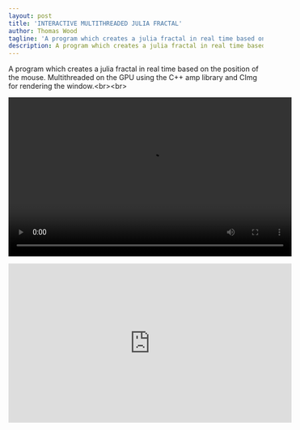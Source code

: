 ```yaml
---
layout: post
title: 'INTERACTIVE MULTITHREADED JULIA FRACTAL'
author: Thomas Wood
tagline: 'A program which creates a julia fractal in real time based on the position of the mouse. To achieve this the program was multithreaded on the GPU.'
description: A program which creates a julia fractal in real time based on the position of the mouse. To achieve this the program was multithreaded on the GPU.
---
```


A program which creates a julia fractal in real time based on the position of the mouse. Multithreaded on the GPU using the C++ amp library and CImg for rendering the window.<br\><br\>

<video src="https://www.youtube.com/embed/qNfirHbAqv0" width="560" height="315" controls preload></video>

<iframe width="560" height="315" src="https://www.youtube.com/embed/qNfirHbAqv0" frameborder="0" allow="autoplay; encrypted-media" allowfullscreen></iframe>
